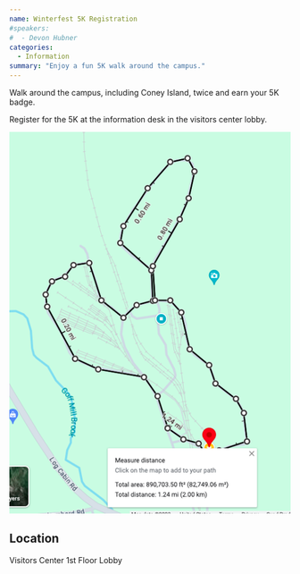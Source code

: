 ```yaml
---
name: Winterfest 5K Registration
#speakers:
#  - Devon Hubner
categories:
  - Information
summary: "Enjoy a fun 5K walk around the campus."
---
```


Walk around the campus, including Coney Island, twice and earn your 5K badge.

Register for the 5K at the information desk in the visitors center lobby.

![](/assets/images/stm_5k.png)


## Location

Visitors Center 1st Floor Lobby



